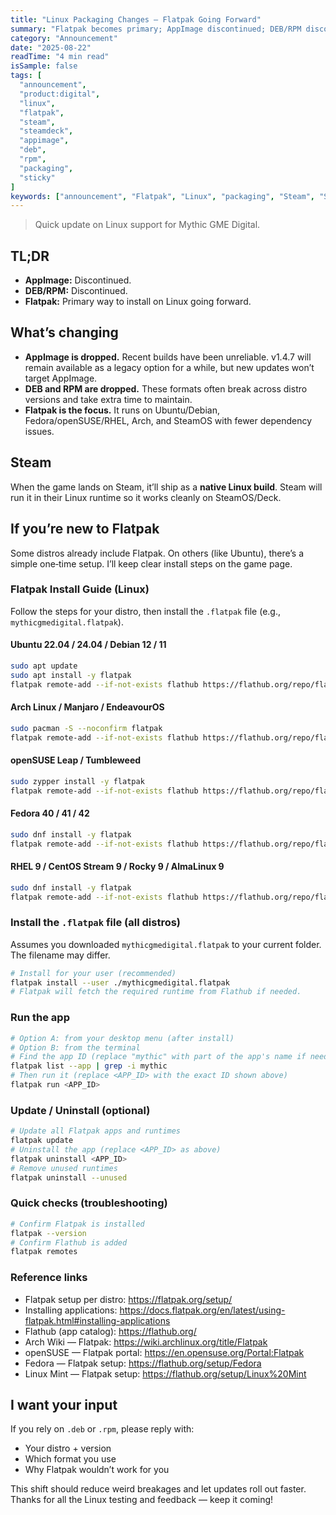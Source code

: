 ```yaml
---
title: "Linux Packaging Changes — Flatpak Going Forward"
summary: "Flatpak becomes primary; AppImage discontinued; DEB/RPM discontinued"
category: "Announcement"
date: "2025-08-22"
readTime: "4 min read"
isSample: false
tags: [
  "announcement",
  "product:digital",
  "linux",
  "flatpak",
  "steam",
  "steamdeck",
  "appimage",
  "deb",
  "rpm",
  "packaging",
  "sticky"
]
keywords: ["announcement", "Flatpak", "Linux", "packaging", "Steam", "Steam Deck", "AppImage", "DEB", "RPM"]
---
```


> Quick update on Linux support for Mythic GME Digital.

## TL;DR
- **AppImage:** Discontinued.
- **DEB/RPM:** Discontinued.
- **Flatpak:** Primary way to install on Linux going forward.

## What’s changing
- **AppImage is dropped.** Recent builds have been unreliable. v1.4.7 will remain available as a legacy option for a while, but new updates won’t target AppImage.
- **DEB and RPM are dropped.** These formats often break across distro versions and take extra time to maintain.
- **Flatpak is the focus.** It runs on Ubuntu/Debian, Fedora/openSUSE/RHEL, Arch, and SteamOS with fewer dependency issues.

## Steam
When the game lands on Steam, it’ll ship as a **native Linux build**. Steam will run it in their Linux runtime so it works cleanly on SteamOS/Deck.

## If you’re new to Flatpak
Some distros already include Flatpak. On others (like Ubuntu), there’s a simple one‑time setup. I’ll keep clear install steps on the game page.

### Flatpak Install Guide (Linux)
Follow the steps for your distro, then install the `.flatpak` file (e.g., `mythicgmedigital.flatpak`).

#### Ubuntu 22.04 / 24.04 / Debian 12 / 11
```bash
sudo apt update 
sudo apt install -y flatpak 
flatpak remote-add --if-not-exists flathub https://flathub.org/repo/flathub.flatpakrepo
```

#### Arch Linux / Manjaro / EndeavourOS
```bash
sudo pacman -S --noconfirm flatpak 
flatpak remote-add --if-not-exists flathub https://flathub.org/repo/flathub.flatpakrepo
```

#### openSUSE Leap / Tumbleweed
```bash
sudo zypper install -y flatpak 
flatpak remote-add --if-not-exists flathub https://flathub.org/repo/flathub.flatpakrepo
```

#### Fedora 40 / 41 / 42
```bash
sudo dnf install -y flatpak 
flatpak remote-add --if-not-exists flathub https://flathub.org/repo/flathub.flatpakrepo
```

#### RHEL 9 / CentOS Stream 9 / Rocky 9 / AlmaLinux 9
```bash
sudo dnf install -y flatpak 
flatpak remote-add --if-not-exists flathub https://flathub.org/repo/flathub.flatpakrepo
```

### Install the `.flatpak` file (all distros)
Assumes you downloaded `mythicgmedigital.flatpak` to your current folder. The filename may differ.
```bash
# Install for your user (recommended)
flatpak install --user ./mythicgmedigital.flatpak
# Flatpak will fetch the required runtime from Flathub if needed.
```

### Run the app
```bash
# Option A: from your desktop menu (after install)
# Option B: from the terminal
# Find the app ID (replace "mythic" with part of the app's name if needed)
flatpak list --app | grep -i mythic
# Then run it (replace <APP_ID> with the exact ID shown above)
flatpak run <APP_ID>
```

### Update / Uninstall (optional)
```bash
# Update all Flatpak apps and runtimes
flatpak update
# Uninstall the app (replace <APP_ID> as above)
flatpak uninstall <APP_ID>
# Remove unused runtimes
flatpak uninstall --unused
```

### Quick checks (troubleshooting)
```bash
# Confirm Flatpak is installed
flatpak --version
# Confirm Flathub is added
flatpak remotes
```

### Reference links
- Flatpak setup per distro: https://flatpak.org/setup/
- Installing applications: https://docs.flatpak.org/en/latest/using-flatpak.html#installing-applications
- Flathub (app catalog): https://flathub.org/
- Arch Wiki — Flatpak: https://wiki.archlinux.org/title/Flatpak
- openSUSE — Flatpak portal: https://en.opensuse.org/Portal:Flatpak
- Fedora — Flatpak setup: https://flathub.org/setup/Fedora
- Linux Mint — Flatpak setup: https://flathub.org/setup/Linux%20Mint

## I want your input
If you rely on `.deb` or `.rpm`, please reply with:
- Your distro + version
- Which format you use
- Why Flatpak wouldn’t work for you

This shift should reduce weird breakages and let updates roll out faster. Thanks for all the Linux testing and feedback — keep it coming!

